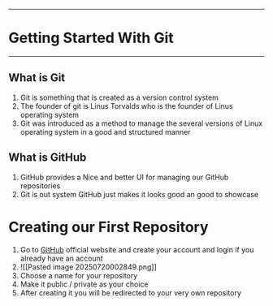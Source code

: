 
---
# Getting Started With Git
---
## What is Git

1. Git is something that is created as a version control system
2. The founder of git is Linus Torvalds who is the founder of Linus operating system
3. Git was introduced as a method to manage the several versions of Linux operating system in a good and structured manner

## What is GitHub

1. GitHub provides a Nice and better UI for managing our GitHub repositories
2. Git is out system GitHub just makes it looks good an good to showcase

# Creating our First Repository

1. Go to [GitHub](https://github.com) official website and create your account and login if you already have an account
2. ![[Pasted image 20250720002849.png]]
3. Choose a name for your repository 
4. Make it public / private as your choice
5. After creating it you will be redirected to your very own repository
